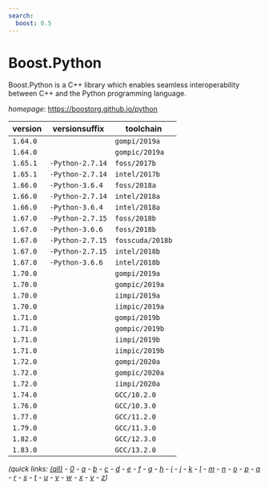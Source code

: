 ```yaml
---
search:
  boost: 0.5
---
```

# Boost.Python

Boost.Python is a C++ library which enables seamless interoperability between C++  and the Python programming language.

*homepage*: <https://boostorg.github.io/python>

version | versionsuffix | toolchain
--------|---------------|----------
``1.64.0`` |  | ``gompi/2019a``
``1.64.0`` |  | ``gompic/2019a``
``1.65.1`` | ``-Python-2.7.14`` | ``foss/2017b``
``1.65.1`` | ``-Python-2.7.14`` | ``intel/2017b``
``1.66.0`` | ``-Python-3.6.4`` | ``foss/2018a``
``1.66.0`` | ``-Python-2.7.14`` | ``intel/2018a``
``1.66.0`` | ``-Python-3.6.4`` | ``intel/2018a``
``1.67.0`` | ``-Python-2.7.15`` | ``foss/2018b``
``1.67.0`` | ``-Python-3.6.6`` | ``foss/2018b``
``1.67.0`` | ``-Python-2.7.15`` | ``fosscuda/2018b``
``1.67.0`` | ``-Python-2.7.15`` | ``intel/2018b``
``1.67.0`` | ``-Python-3.6.6`` | ``intel/2018b``
``1.70.0`` |  | ``gompi/2019a``
``1.70.0`` |  | ``gompic/2019a``
``1.70.0`` |  | ``iimpi/2019a``
``1.70.0`` |  | ``iimpic/2019a``
``1.71.0`` |  | ``gompi/2019b``
``1.71.0`` |  | ``gompic/2019b``
``1.71.0`` |  | ``iimpi/2019b``
``1.71.0`` |  | ``iimpic/2019b``
``1.72.0`` |  | ``gompi/2020a``
``1.72.0`` |  | ``gompic/2020a``
``1.72.0`` |  | ``iimpi/2020a``
``1.74.0`` |  | ``GCC/10.2.0``
``1.76.0`` |  | ``GCC/10.3.0``
``1.77.0`` |  | ``GCC/11.2.0``
``1.79.0`` |  | ``GCC/11.3.0``
``1.82.0`` |  | ``GCC/12.3.0``
``1.83.0`` |  | ``GCC/13.2.0``


*(quick links: [(all)](../index.md) - [0](../0/index.md) - [a](../a/index.md) - [b](../b/index.md) - [c](../c/index.md) - [d](../d/index.md) - [e](../e/index.md) - [f](../f/index.md) - [g](../g/index.md) - [h](../h/index.md) - [i](../i/index.md) - [j](../j/index.md) - [k](../k/index.md) - [l](../l/index.md) - [m](../m/index.md) - [n](../n/index.md) - [o](../o/index.md) - [p](../p/index.md) - [q](../q/index.md) - [r](../r/index.md) - [s](../s/index.md) - [t](../t/index.md) - [u](../u/index.md) - [v](../v/index.md) - [w](../w/index.md) - [x](../x/index.md) - [y](../y/index.md) - [z](../z/index.md))*

